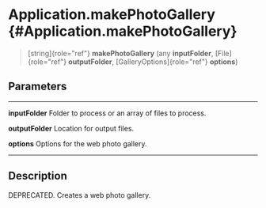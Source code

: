 Application.makePhotoGallery {#Application.makePhotoGallery}
============================

> [string]{role="ref"} **makePhotoGallery** (any **inputFolder**,
> [File]{role="ref"} **outputFolder**, [GalleryOptions]{role="ref"}
> **options**)

Parameters
----------

  ------------------ ----------------------------------------------------
  **inputFolder**    Folder to process or an array of files to process.

  **outputFolder**   Location for output files.

  **options**        Options for the web photo gallery.
  ------------------ ----------------------------------------------------

Description
-----------

DEPRECATED. Creates a web photo gallery.
